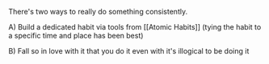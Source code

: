 There's two ways to really do something consistently. 

A) Build a dedicated habit via tools from [[Atomic Habits]] (tying the habit to a specific time and place has been best)

B) Fall so in love with it that you do it even with it's illogical to be doing it